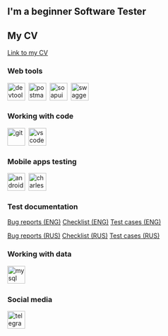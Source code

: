 ## I'm a beginner Software Tester

## My CV
[Link to my CV](https://drive.google.com/file/d/1Z-jOYYUOrU14EEj5_ublnxIYKyGXOQPs/view)

### Web tools
<div>
  <img src="https://d33wubrfki0l68.cloudfront.net/38b5c953a4667366685d55db55d057c86db1fc54/a0fdc/static/acae6b24d940347661ca901ea07f47c1/chrome-dev-logo-icon.png" title="devtools" alt="devtools" width="40" height="40"/>&nbsp
  <img src="https://seeklogo.com/images/P/postman-logo-0087CA0D15-seeklogo.com.png" title="postman" alt="postman" width="40" height="40"/>&nbsp
  <img src="https://static0.smartbear.co/smartbearbrand/media/images/home/soapui-icon.svg" title="soapui" alt="soapui" width="40" height="40"/>&nbsp
  <img src="https://cdn.jsdelivr.net/gh/devicons/devicon@latest/icons/swagger/swagger-original.svg" title="swagger" alt="swagger" width="40" height="40" />
</div>

### Working with code
<div>
  <img src="https://cdn.jsdelivr.net/gh/devicons/devicon@latest/icons/git/git-original.svg" title="git" alt="git" width="40" height="40"/>&nbsp
  <img src="https://cdn.jsdelivr.net/gh/devicons/devicon@latest/icons/vscode/vscode-original.svg" title="vscode" alt="vscode" width="40" height="40"/>
</div>

### Mobile apps testing
<div>
  <img src="https://cdn.jsdelivr.net/gh/devicons/devicon@latest/icons/androidstudio/androidstudio-original.svg" title="androidstudio" alt="androidstudio" width="40" height="40"/>&nbsp
  <img src="https://cdn.icon-icons.com/icons2/3053/PNG/512/charles_proxy_macos_bigsur_icon_190302.png" title="charles-proxy" alt="charles-proxy" width="40" height="40"/>
</div>

### Test documentation
[Bug reports (ENG)](https://docs.google.com/spreadsheets/d/1ga7YHZabHW4wwfEIEeOY_8ET9-STKDwyG0Txlx9qF2k/edit?gid=1083918478#gid=1083918478)
[Checklist (ENG)](https://docs.google.com/spreadsheets/d/1ga7YHZabHW4wwfEIEeOY_8ET9-STKDwyG0Txlx9qF2k/edit?gid=1533342146#gid=1533342146)
[Test cases (ENG)](https://docs.google.com/spreadsheets/d/1ga7YHZabHW4wwfEIEeOY_8ET9-STKDwyG0Txlx9qF2k/edit?gid=2026604563#gid=2026604563)

[Bug reports (RUS)](https://docs.google.com/spreadsheets/d/1ga7YHZabHW4wwfEIEeOY_8ET9-STKDwyG0Txlx9qF2k/edit?gid=0#gid=0)
[Checklist (RUS)](https://docs.google.com/spreadsheets/d/1ga7YHZabHW4wwfEIEeOY_8ET9-STKDwyG0Txlx9qF2k/edit?gid=1640250831#gid=1640250831)
[Test cases (RUS)](https://docs.google.com/spreadsheets/d/1ga7YHZabHW4wwfEIEeOY_8ET9-STKDwyG0Txlx9qF2k/edit?gid=651604711#gid=651604711)

### Working with data
<div> 
  <img src="https://cdn.jsdelivr.net/gh/devicons/devicon/icons/mysql/mysql-original.svg" title="mysql" alt="mysql" width="40" height="40"/>&nbsp
</div>

### Social media
<div>
  <a href="https://t.me/AlisherKononbayev" target="_blank">
  <img src="https://cdn-icons-png.flaticon.com/512/2111/2111646.png" width="40" height="40" alt="telegram" />
  </a>
</div>
